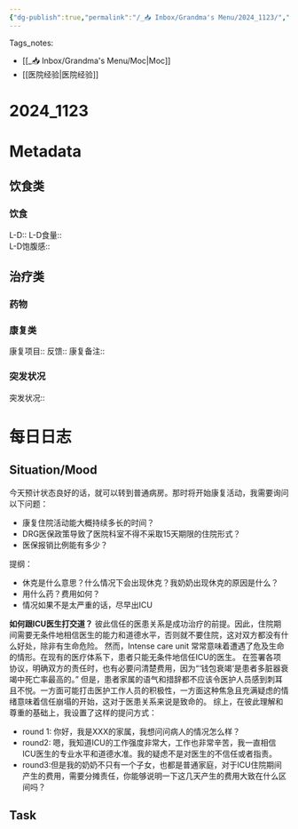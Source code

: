 ```yaml
---
{"dg-publish":true,"permalink":"/_📥 Inbox/Grandma's Menu/2024_1123/","tags":["🏥"]}
---
```


 Tags_notes: 
 - [[_📥 Inbox/Grandma's Menu/Moc\|Moc]]
 - [[医院经验\|医院经验]]
# 2024_1123
# Metadata
## 饮食类
### 饮食
L-D::
L-D食量::  
L-D饱腹感::
## 治疗类
### 药物

### 康复类
康复项目::
反馈:: 
康复备注::
### 突发状况
突发状况::
# 每日日志
## Situation/Mood
今天预计状态良好的话，就可以转到普通病房。那时将开始康复活动，我需要询问以下问题：
- 康复住院活动能大概持续多长的时间？
- DRG医保政策导致了医院科室不得不采取15天期限的住院形式？
- 医保报销比例能有多少？

提纲：
- 休克是什么意思？什么情况下会出现休克？我奶奶出现休克的原因是什么？
- 用什么药？费用如何？
- 情况如果不是太严重的话，尽早出ICU

**如何跟ICU医生打交道？**
彼此信任的医患关系是成功治疗的前提。因此，住院期间需要无条件地相信医生的能力和道德水平，否则就不要住院，这对双方都没有什么好处，除非有生命危险。
然而，Intense care unit 常常意味着遭遇了危及生命的情形。在现有的医疗体系下，患者只能无条件地信任ICU的医生。
在签署各项协议，明确双方的责任时，也有必要问清楚费用，因为“‘钱包衰竭‘是患者多脏器衰竭中死亡率最高的。”
但是，患者家属的语气和措辞都不应该令医护人员感到刺耳且不悦。一方面可能打击医护工作人员的积极性，一方面这种焦急且充满疑虑的情绪意味着信任崩塌的开始，这对于医患关系来说是致命的。
综上，在彼此理解和尊重的基础上，我设置了这样的提问方式：
 - round 1: 你好，我是XXX的家属，我想问问病人的情况怎么样？
 - round2: 嗯，我知道ICU的工作强度非常大，工作也非常辛苦，我一直相信ICU医生的专业水平和道德水准。我的疑虑不是对医生的不信任或者指责。
 - round3:但是我的奶奶不只有一个子女，也都是普通家庭，对于ICU住院期间产生的费用，需要分摊责任，你能够说明一下这几天产生的费用大致在什么区间吗？
## Task
